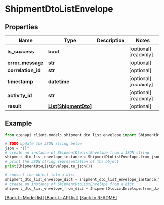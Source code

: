 # ShipmentDtoListEnvelope


## Properties

Name | Type | Description | Notes
------------ | ------------- | ------------- | -------------
**is_success** | **bool** |  | [optional] [readonly] 
**error_message** | **str** |  | [optional] 
**correlation_id** | **str** |  | [optional] 
**timestamp** | **datetime** |  | [optional] [readonly] 
**activity_id** | **str** |  | [optional] [readonly] 
**result** | [**List[ShipmentDto]**](ShipmentDto.md) |  | [optional] 

## Example

```python
from openapi_client.models.shipment_dto_list_envelope import ShipmentDtoListEnvelope

# TODO update the JSON string below
json = "{}"
# create an instance of ShipmentDtoListEnvelope from a JSON string
shipment_dto_list_envelope_instance = ShipmentDtoListEnvelope.from_json(json)
# print the JSON string representation of the object
print(ShipmentDtoListEnvelope.to_json())

# convert the object into a dict
shipment_dto_list_envelope_dict = shipment_dto_list_envelope_instance.to_dict()
# create an instance of ShipmentDtoListEnvelope from a dict
shipment_dto_list_envelope_from_dict = ShipmentDtoListEnvelope.from_dict(shipment_dto_list_envelope_dict)
```
[[Back to Model list]](../README.md#documentation-for-models) [[Back to API list]](../README.md#documentation-for-api-endpoints) [[Back to README]](../README.md)


